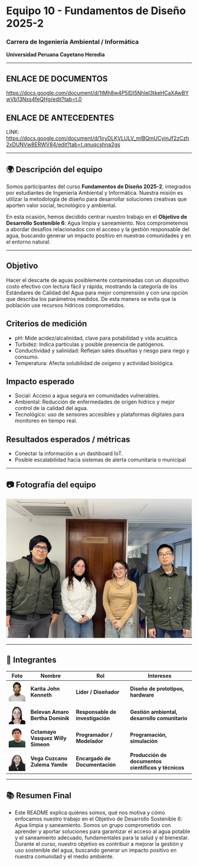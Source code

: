 # Equipo 10 - Fundamentos de Diseño 2025-2 
### Carrera de Ingeniería Ambiental / Informática   
**Universidad Peruana Cayetano Heredia**

---

## ENLACE DE DOCUMENTOS
https://docs.google.com/document/d/1tMh8w4P5lDI5NhleI3tkeHCaXAwBYwVb13Nxs4feQHg/edit?tab=t.0

## ENLACE DE ANTECEDENTES
LINK: https://docs.google.com/document/d/1iryDLKVLULV_mIBQmUCyinJf2zCzh2xDUNVw8ERWV84/edit?tab=t.qnuqcshna2gs

---


## 🌍 Descripción del equipo

Somos participantes del curso **Fundamentos de Diseño 2025-2**, integrados por estudiantes de Ingeniería Ambiental y Informática. Nuestra misión es utilizar la metodología de diseño para desarrollar soluciones creativas que aporten valor social, tecnológico y ambiental.

En esta ocasión, hemos decidido centrar nuestro trabajo en el **Objetivo de Desarrollo Sostenible 6**: Agua limpia y saneamiento. Nos comprometemos a abordar desafíos relacionados con el acceso y la gestión responsable del agua, buscando generar un impacto positivo en nuestras comunidades y en el entorno natural.  

---

## Objetivo

Hacer el descarte de aguas posiblemente contaminadas con un dispositivo costo efectivo con lectura fácil y rápida, mostrando la categoría de los Estándares de Calidad del Agua para mejor comprensión y con una opción que describa los parámetros medidos. De esta manera se evita que la población use recursos hídricos comprometidos.

## Criterios de medición
- pH: Mide acidez/alcalinidad, clave para potabilidad y vida acuática.
- Turbidez: Indica partículas y posible presencia de patógenos.
- Conductividad y salinidad: Reflejan sales disueltas y riesgo para riego y consumo.
- Temperatura: Afecta solubilidad de oxígeno y actividad biológica.

## Impacto esperado
- Social: Acceso a agua segura en comunidades vulnerables.
- Ambiental: Reducción de enfermedades de origen hídrico y mejor control de la calidad del agua.
- Tecnológico: uso de sensores accesibles y plataformas digitales para monitoreo en tiempo real.

## Resultados esperados / métricas

- Conectar la información a un dashboard IoT.
- Posible escalabilidad hacia sistemas de alerta comunitaria o municipal
---

## 📷 Fotografía del equipo

<img src="/images/resources/5.jpeg" width="1200"/>

---

## 👫 Integrantes

| Foto | Nombre | Rol | Intereses |
|------|--------| --- | --------- |
| <img src="/images/resources/3.jpg" width="90"/> | **Karita John Kenneth** | **Líder / Diseñador** | **Diseño de prototipos, hardware** |
| <img src="/images/resources/1.jpg" width="90"/> | **Belevan Amaro Bertha Dominik**|  **Responsable de investigación** | **Gestión ambiental, desarrollo comunitario** |
| <img src="/images/resources/2.jpeg" width="90"/> | **Cctamayo Vasquez Willy Simeon** | **Programador / Modelador** | **Programación, simulación** |
| <img src="/images/resources/4.jpg" width="90"/> | **Vega Cuzcano Zulema Yamile** | **Encargado de Documentación** | **Producción de documentos científicos y técnicos** |

---

## 📚 Resumen Final
- Este README explica quiénes somos, qué nos motiva y cómo enfocamos nuestro trabajo en el Objetivo de Desarrollo Sostenible 6: Agua limpia y saneamiento. Somos un grupo comprometido con aprender y aportar soluciones para garantizar el acceso al agua potable y el saneamiento adecuado, fundamentales para la salud y el bienestar. Durante el curso, nuestro objetivo es contribuir a mejorar la gestión y uso sostenible del agua, buscando generar un impacto positivo en nuestra comunidad y el medio ambiente.
